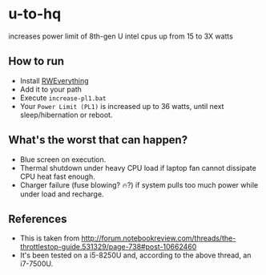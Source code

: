 # u-to-hq
increases power limit of 8th-gen U intel cpus up from 15 to 3X watts

## How to run
* Install [RWEverything](http://rweverything.com/download/)
* Add it to your path
* Execute `increase-pl1.bat`
* Your `Power Limit (PL1)` is increased up to 36 watts, until next sleep/hibernation or reboot.

## What's the worst that can happen?
* Blue screen on execution.
* Thermal shutdown under heavy CPU load if laptop fan cannot dissipate CPU heat fast enough.
* Charger failure (fuse blowing? :fire:?) if system pulls too much power while under load and recharge.

## References
* This is taken from http://forum.notebookreview.com/threads/the-throttlestop-guide.531329/page-738#post-10662460
* It's been tested on a i5-8250U and, according to the above thread, an i7-7500U.
